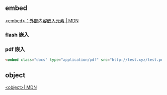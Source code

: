 


## embed

[<embed\>：外部内容嵌入元素 | MDN](https://developer.mozilla.org/zh-CN/docs/Web/HTML/Element/embed)

### flash 嵌入

### pdf 嵌入

```html
<embed class="docs" type="application/pdf" src="http://test.xyz/test.pdf">
```

## object 


[<object\>| MDN](https://developer.mozilla.org/zh-CN/docs/Web/HTML/Element/object)
